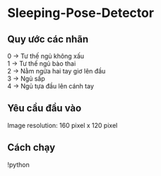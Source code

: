 # Sleeping-Pose-Detector
## Quy ước các nhãn
0 -> Tư thế ngủ không xấu  
1 -> Tư thế ngủ bào thai  
2 -> Nằm ngửa hai tay giơ lên đầu  
3 -> Ngủ sấp  
4 -> Ngủ tựa đầu lên cánh tay  
## Yêu cầu đầu vào 
Image resolution: 160 pixel x 120 pixel
## Cách chạy
!python 
